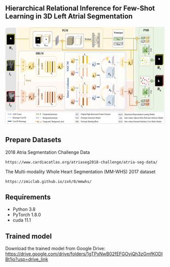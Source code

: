 ## Hierarchical Relational Inference for Few-Shot Learning in 3D Left Atrial Segmentation

<p align="middle">
    <img src="Framework.png">
</p>

## Prepare Datasets
2018 Atria Segmentation Challenge Data
```
https://www.cardiacatlas.org/atriaseg2018-challenge/atria-seg-data/
```
The Multi-modality Whole Heart Segmentation (MM-WHS) 2017 dataset
```
https://zmiclab.github.io/zxh/0/mmwhs/
```

## Requirements
- Python 3.8
- PyTorch 1.8.0
- cuda 11.1

## Trained model
Download the trained model from Google Drive: https://drive.google.com/drive/folders/1gTPxNwB02fEFGOyjQh3zGmfKODIBt1jo?usp=drive_link
